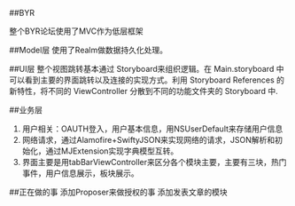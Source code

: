 ##BYR

整个BYR论坛使用了MVC作为低层框架

##Model层
使用了Realm做数据持久化处理。


##UI层
整个视图跳转基本通过 Storyboard来组织逻辑。在 Main.storyboard 中可以看到主要的界面跳转以及连接的实现方式。利用 Storyboard References 的新特性，将不同的 ViewController 分散到不同的功能文件夹的 Storyboard 中.

##业务层
1. 用户相关：OAUTH登入，用户基本信息，用NSUserDefault来存储用户信息
2. 网络请求，通过Alamofire+SwiftyJSON来实现网络的请求，JSON解析和初始化，通过MJExtension实现字典模型互转。
3. 界面主要是用tabBarViewController来区分各个模块主要，主要有三块，热门事件，用户信息展示，板块展示。


##正在做的事
添加Proposer来做授权的事
添加发表文章的模块
